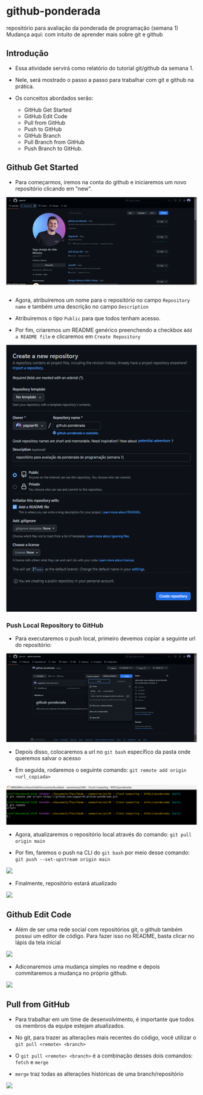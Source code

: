 # github-ponderada
repositório para avaliação da ponderada de programação (semana 1)
Mudança aqui: com intuito de aprender mais sobre git e github

## Introdução
* Essa atividade servirá como relatório do tutorial git/github da semana 1.

* Nele, será mostrado o passo a passo para trabalhar com git e github na prática.

* Os conceitos abordados serão: 
    *  GitHub Get Started
    *  GitHub Edit Code 
    * Pull from GitHub
    * Push to GitHub 
    * GitHub Branch 
    * Pull Branch from GitHub
    * Push Branch to GitHub.
   

## Github Get Started 

* Para começarmos, iremos na conta do github e iniciaremos um novo repositório clicando em "new".

<img src = "./imgs/pg-inical-prog-semana1.png">

## 
* Agora, atribuiremos um nome para o repositório no campo ```Repository name``` e também uma descrição no campo ```Description```

* Atribuiremos o tipo ```Public``` para que todos tenham acesso.

* Por fim, criaremos um README genérico preenchendo a checkbox ```Add a README file``` e clicaremos em ```Create Repository```

<img src ="./imgs/part1-prog-ponderada-1.png">

### Push Local Repository to GitHub

* Para executaremos o push local, primeiro devemos copiar a seguinte url do repositório:

<img src = "./imgs/clone-repo.png">

* Depois disso, colocaremos a url no ```git bash``` específico da pasta onde queremos salvar o acesso

* Em seguida, rodaremos o seguinte comando: ```git remote add origin <url_copiada>```

<img src ="./imgs/origin remote .png">

* Agora, atualizaremos o repositório local através do comando: 
```git pull origin main```

* Por fim, faremos o push na CLI do ```git bash``` por meio desse comando: ```git push --set-upstream origin main```

<img src = "./imgs/push-origin-main .png">

* Finalmente, repositório estará atualizado

<img src = "./imgs/repo-apos-ativ1.png">


## Github Edit Code

* Além de ser uma rede social com repositórios git, o github também possui um editor de código. Para fazer isso no README, basta clicar no lápis da tela inicial

<img src ="./imgs/edit-code-github.png">

* Adiconaremos uma mudança simples no readme e depois commitaremos a mudança no próprio github. 

<img src = "./imgs/commit-nativo-github.png">

## Pull from GitHub

* Para trabalhar em um time de desenvolvimento, é importante que todos os membros da equipe estejam atualizados.

* No git, para trazer as alterações mais recentes do código, você utilizar o ```git pull <remote> <branch>```


* O ```git pull <remote> <branch>``` é a combinação desses dois comandos: ```fetch``` e  ```merge```

* ```merge``` traz todas as alterações históricas de uma branch/repositório

<img src = "./imgs/fetch.png">
